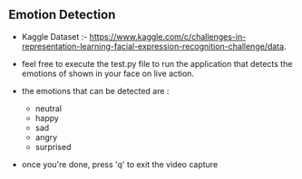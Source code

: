 ## Emotion Detection

- Kaggle Dataset :- https://www.kaggle.com/c/challenges-in-representation-learning-facial-expression-recognition-challenge/data.

- feel free to execute the test.py file to run the application that detects the emotions of shown in your face on live action.
- the emotions that can be detected are :
  - neutral
  - happy
  - sad
  - angry
  - surprised
- once you're done, press 'q' to exit the video capture